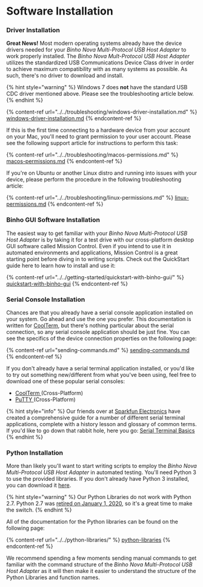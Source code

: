 # Software Installation

### Driver Installation

**Great News!** Most modern operating systems already have the device drivers needed for your _Binho Nova Multi-Protocol USB Host Adapter_ to work properly installed. The _Binho Nova Mult-Protocol USB Host Adapter_ utilizes the standardized USB Communications Device Class driver in order to achieve maximum compatibility with as many systems as possible. As such, there's no driver to download and install.

{% hint style="warning" %}
Windows 7 does **not** have the standard USB CDC driver mentioned above. Please see the troubleshooting article below.
{% endhint %}

{% content-ref url="../../troubleshooting/windows-driver-installation.md" %}
[windows-driver-installation.md](../../troubleshooting/windows-driver-installation.md)
{% endcontent-ref %}

If this is the first time connecting to a hardware device from your account on your Mac, you'll need to grant permission to your user account. Please see the following support article for instructions to perform this task:

{% content-ref url="../../troubleshooting/macos-permissions.md" %}
[macos-permissions.md](../../troubleshooting/macos-permissions.md)
{% endcontent-ref %}

If you're on Ubuntu or another Linux distro and running into issues with your device, please perform the procedure in the following troubleshooting article:

{% content-ref url="../../troubleshooting/linux-permissions.md" %}
[linux-permissions.md](../../troubleshooting/linux-permissions.md)
{% endcontent-ref %}

### Binho GUI Software Installation

The easiest way to get familiar with your _Binho Nova Multi-Protocol USB Host Adapter_ is by taking it for a test drive with our cross-platform desktop GUI software called Mission Control. Even if you intend to use it in automated environments and applications, Mission Control is a great starting point before diving in to writing scripts. Check out the QuickStart guide here to learn how to install and use it:

{% content-ref url="../../getting-started/quickstart-with-binho-gui/" %}
[quickstart-with-binho-gui](../../getting-started/quickstart-with-binho-gui/)
{% endcontent-ref %}

### Serial Console Installation

Chances are that you already have a serial console application installed on your system. Go ahead and use the one you prefer. This documentation is written for [CoolTerm](https://freeware.the-meiers.org), but there's nothing particular about the serial connection, so any serial console application should be just fine. You can see the specifics of the device connection properties on the following page:

{% content-ref url="sending-commands.md" %}
[sending-commands.md](sending-commands.md)
{% endcontent-ref %}

If you don't already have a serial terminal application installed, or you'd like to try out something new/different from what you've been using, feel free to download one of these popular serial consoles:

* [CoolTerm ](https://freeware.the-meiers.org)(Cross-Platform)
* [PuTTY ](https://www.chiark.greenend.org.uk/\~sgtatham/putty/latest.html)(Cross-Platform)

{% hint style="info" %}
Our friends over at [Sparkfun Electronics](https://www.sparkfun.com) have created a comprehensive guide for a number of different serial terminal applications, complete with a history lesson and glossary of common terms. If you'd like to go down that rabbit hole, here you go: [Serial Terminal Basics](https://learn.sparkfun.com/tutorials/terminal-basics/serial-terminal-overview)&#x20;
{% endhint %}

### Python Installation

More than likely you'll want to start writing scripts to employ the _Binho Nova Multi-Protocol USB Host Adapter_ in automated testing. You'll need Python 3 to use the provided libraries. If you don't already have Python 3 installed, you can download it [here](https://www.python.org/downloads/).

{% hint style="warning" %}
Our Python Libraries do not work with Python 2.7. Python 2.7 was [retired on January 1, 2020](https://pythonclock.org), so it's a great time to make the switch.&#x20;
{% endhint %}

All of the documentation for the Python libraries can be found on the following page:

{% content-ref url="../../python-libraries/" %}
[python-libraries](../../python-libraries/)
{% endcontent-ref %}

We recommend spending a few moments sending manual commands to get familiar with the command structure of the _Binho Nova Multi-Protocol USB Host Adapter_ as it will then make it easier to understand the structure of the Python Libraries and function names.
